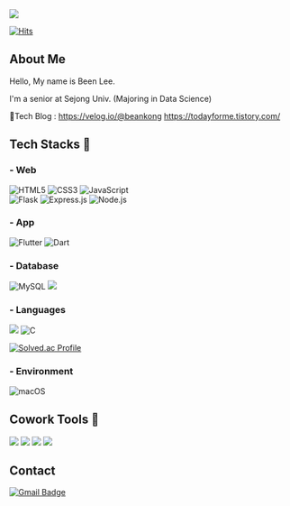 <img src="https://capsule-render.vercel.app/api?type=venom&color=auto&height=300&section=header&text=Hi,%20There&fontSize=90&fontColor=363636" />

[![Hits](https://hits.seeyoufarm.com/api/count/incr/badge.svg?url=https%3A%2F%2Fgithub.com%2Fbean-i&count_bg=%23FF8BB1&title_bg=%23F53E67&icon=&icon_color=%230B65DB&title=VISIT&edge_flat=true)](https://hits.seeyoufarm.com)
## About Me
Hello, My name is Been Lee.

I'm a senior at Sejong Univ. (Majoring in Data Science)

📒Tech Blog : https://velog.io/@beankong https://todayforme.tistory.com/


## Tech Stacks 👀
### - Web
![HTML5](https://img.shields.io/badge/-HTML5-E34F26?style=for-the-badge&logo=html5&logoColor=white)
![CSS3](https://img.shields.io/badge/-CSS3-1572B6?style=for-the-badge&logo=css3&logoColor=white)
![JavaScript](https://img.shields.io/badge/-JavaScript-F7DF1E?style=for-the-badge&logo=javascript&logoColor=white) <br/>
![Flask](https://img.shields.io/badge/-Flask-F7DF1E?style=for-the-badge&logo=flask&logoColor=white)
![Express.js](https://img.shields.io/badge/Express.js-000000?style=for-the-badge&logo=Express&logoColor=white)
![Node.js](https://img.shields.io/badge/Node.js-339933?style=for-the-badge&logo=Node.js&logoColor=white)

### - App
![Flutter](https://img.shields.io/badge/Flutter-02569B?style=for-the-badge&logo=Flutter&logoColor=white)
![Dart](https://img.shields.io/badge/Dart-F7DF1E?style=for-the-badge&logo=Dart&logoColor=white)

### - Database
![MySQL](https://img.shields.io/badge/MySQL-4479A1?style=for-the-badge&logo=MySQL&logoColor=white)
<img src="https://img.shields.io/badge/mongoDB-47A248?style=for-the-badge&logo=MongoDB&logoColor=white">

### - Languages
<img src="https://img.shields.io/badge/python-3776AB?style=for-the-badge&logo=python&logoColor=white"/> ![C](https://img.shields.io/badge/C-F7DF1E?style=for-the-badge&logo=C&logoColor=white)

[![Solved.ac Profile](http://mazassumnida.wtf/api/v2/generate_badge?boj=fighting1802)](https://solved.ac/fighting1802/)

### - Environment
![macOS](https://img.shields.io/badge/mac%20os-000000?style=for-the-badge&logo=macos&logoColor=F0F0F0)

## Cowork Tools 👀
<img src="https://img.shields.io/badge/GitHub-181717?style=flat-square&logo=GitHub&logoColor=white"/> <img src="https://img.shields.io/badge/Notion-181717?style=flat-square&logo=Notion&logoColor=white"/> <img src="https://img.shields.io/badge/Figma-F24E1E?style=flat-square&logo=Figma&logoColor=white"/> <img src="https://img.shields.io/badge/Slack-4A154B?style=flat-square&logo=Slack&logoColor=white"/>

## Contact
[![Gmail Badge](https://img.shields.io/badge/Gmail-d14836?style=flat-square&logo=Gmail&logoColor=white&link=leebin0603@gmail.com)](leebin0603@gmail.com)

<!--
![Anurag's GitHub stats](https://github-readme-stats.vercel.app/api?username=bean-i&show_icons=true&theme=dracula)
-->
